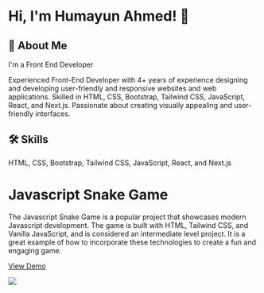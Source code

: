 
# Hi, I'm Humayun Ahmed! 👋


## 🚀 About Me
I'm a Front End Developer 

Experienced Front-End Developer with 4+ years of experience designing and developing user-friendly and responsive websites and web applications. Skilled in HTML, CSS, Bootstrap, Tailwind CSS, JavaScript, React, and Next.js. Passionate about creating visually appealing and user-friendly interfaces.

## 🛠 Skills
HTML, CSS, Bootstrap, Tailwind CSS, JavaScript, React, and Next.js


# Javascript Snake Game

The Javascript Snake Game is a popular project that showcases modern Javascript development. The game is built with HTML, Tailwind CSS, and Vanilla JavaScript, and is considered an intermediate level project. It is a great example of how to incorporate these technologies to create a fun and engaging game.

[View Demo](https://ha-snake-game.netlify.app/)

[![](https://i.ibb.co/YjDpmkb/Screenshot-4.jpg)](https://ha-snake-game.netlify.app/)

